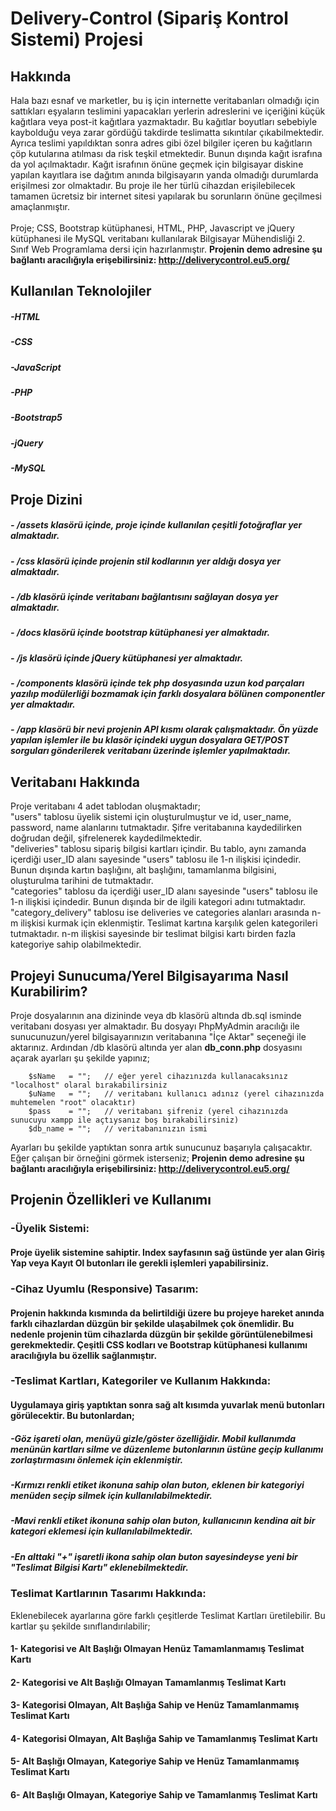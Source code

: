 # Delivery-Control (Sipariş Kontrol Sistemi) Projesi

## Hakkında
Hala bazı esnaf ve marketler, bu iş için internette veritabanları olmadığı için sattıkları eşyaların teslimini yapacakları yerlerin adreslerini ve içeriğini küçük kağıtlara veya post-it kağıtlara yazmaktadır. Bu kağıtlar boyutları sebebiyle kaybolduğu veya zarar gördüğü takdirde teslimatta sıkıntılar çıkabilmektedir. Ayrıca teslimi yapıldıktan sonra adres gibi özel bilgiler içeren bu kağıtların çöp kutularına atılması da risk teşkil etmektedir. Bunun dışında kağıt israfına da yol açılmaktadır. Kağıt israfının önüne geçmek için bilgisayar diskine yapılan kayıtlara ise dağıtım anında bilgisayarın yanda olmadığı durumlarda erişilmesi zor olmaktadır. Bu proje ile her türlü cihazdan erişilebilecek tamamen ücretsiz bir internet sitesi yapılarak bu sorunların önüne geçilmesi amaçlanmıştır.
<br>
<br>
Proje; CSS, Bootstrap kütüphanesi, HTML, PHP, Javascript ve jQuery kütüphanesi ile MySQL veritabanı kullanılarak Bilgisayar Mühendisliği 2. Sınıf Web Programlama dersi için hazırlanmıştır.
**Projenin demo adresine şu bağlantı aracılığıyla erişebilirsiniz: http://deliverycontrol.eu5.org/**

<RESPONSIVE IMAGE>

## Kullanılan Teknolojiler
##### -HTML
##### -CSS
##### -JavaScript
##### -PHP
##### -Bootstrap5
##### -jQuery
##### -MySQL

## Proje Dizini

##### - **/assets** klasörü içinde, proje içinde kullanılan çeşitli fotoğraflar yer almaktadır.
##### - **/css** klasörü içinde projenin stil kodlarının yer aldığı dosya yer almaktadır.
##### - **/db** klasörü içinde veritabanı bağlantısını sağlayan dosya yer almaktadır.
##### - **/docs** klasörü içinde bootstrap kütüphanesi yer almaktadır.
##### - **/js** klasörü içinde jQuery kütüphanesi yer almaktadır.
##### - **/components** klasörü içinde tek php dosyasında uzun kod parçaları yazılıp modülerliği bozmamak için farklı dosyalara bölünen componentler yer almaktadır.
##### - **/app** klasörü bir nevi projenin API kısmı olarak çalışmaktadır. Ön yüzde yapılan işlemler ile bu klasör içindeki uygun dosyalara GET/POST sorguları gönderilerek veritabanı üzerinde işlemler yapılmaktadır.

## Veritabanı Hakkında

Proje veritabanı 4 adet tablodan oluşmaktadır;
<br>
"users" tablosu üyelik sistemi için oluşturulmuştur ve id, user_name, password, name alanlarını tutmaktadır. Şifre veritabanına kaydedilirken doğrudan değil, şifrelenerek kaydedilmektedir.
<br>
"deliveries" tablosu sipariş bilgisi kartları içindir. Bu tablo, aynı zamanda içerdiği user_ID alanı sayesinde "users" tablosu ile 1-n ilişkisi içindedir. Bunun dışında kartın başlığını, alt başlığını, tamamlanma bilgisini, oluşturulma tarihini de tutmaktadır.
<br>
"categories" tablosu da içerdiği user_ID alanı sayesinde "users" tablosu ile 1-n ilişkisi içindedir. Bunun dışında bir de ilgili kategori adını tutmaktadır.
<br>
"category_delivery" tablosu ise deliveries ve categories alanları arasında n-m ilişkisi kurmak için eklenmiştir. Teslimat kartına karşılık gelen kategorileri tutmaktadır. n-m ilişkisi sayesinde bir teslimat bilgisi kartı birden fazla kategoriye sahip olabilmektedir.
  
  
## Projeyi Sunucuma/Yerel Bilgisayarıma Nasıl Kurabilirim?
Proje dosyalarının ana dizininde veya db klasörü altında db.sql isminde veritabanı dosyası yer almaktadır. Bu dosyayı PhpMyAdmin aracılığı ile sunucunuzun/yerel bilgisayarınızın veritabanına "İçe Aktar" seçeneği ile aktarınız. Ardından /db klasörü altında yer alan **db_conn.php** dosyasını açarak ayarları şu şekilde yapınız;
```
    $sName   = "";   // eğer yerel cihazınızda kullanacaksınız "localhost" olaral bırakabilirsiniz
    $uName   = "";   // veritabanı kullanıcı adınız (yerel cihazınızda muhtemelen "root" olacaktır)
    $pass    = "";   // veritabanı şifreniz (yerel cihazınızda sunucuyu xampp ile açtıysanız boş bırakabilirsiniz)
    $db_name = "";   // veritabanınızın ismi
```
Ayarları bu şekilde yaptıktan sonra artık sunucunuz başarıyla çalışacaktır. Eğer çalışan bir örneğini görmek isterseniz;
  **Projenin demo adresine şu bağlantı aracılığıyla erişebilirsiniz: http://deliverycontrol.eu5.org/**
  
## Projenin Özellikleri ve Kullanımı
  
### -Üyelik Sistemi:
  #### Proje üyelik sistemine sahiptir. Index sayfasının sağ üstünde yer alan Giriş Yap veya Kayıt Ol butonları ile gerekli işlemleri yapabilirsiniz.
### -Cihaz Uyumlu (Responsive) Tasarım:
  #### Projenin hakkında kısmında da belirtildiği üzere bu projeye hareket anında farklı cihazlardan düzgün bir şekilde ulaşabilmek çok önemlidir. Bu nedenle projenin tüm cihazlarda düzgün bir şekilde görüntülenebilmesi gerekmektedir. Çeşitli CSS kodları ve Bootstrap kütüphanesi kullanımı aracılığıyla bu özellik sağlanmıştır. 
### -Teslimat Kartları, Kategoriler ve Kullanım Hakkında:
  #### Uygulamaya giriş yaptıktan sonra sağ alt kısımda yuvarlak menü butonları görülecektir. Bu butonlardan;
  ##### -Göz işareti olan, menüyü gizle/göster özelliğidir. Mobil kullanımda menünün kartları silme ve düzenleme butonlarının üstüne geçip kullanımı zorlaştırmasını önlemek için eklenmiştir. 
  ##### -Kırmızı renkli etiket ikonuna sahip olan buton, eklenen bir kategoriyi menüden seçip silmek için kullanılabilmektedir.
  ##### -Mavi renkli etiket ikonuna sahip olan buton, kullanıcının kendina ait bir kategori eklemesi için kullanılabilmektedir.
  ##### -En alttaki "+" işaretli ikona sahip olan buton sayesindeyse yeni bir "Teslimat Bilgisi Kartı" eklenebilmektedir.
  
  
 ### Teslimat Kartlarının Tasarımı Hakkında:
  Eklenebilecek ayarlarına göre farklı çeşitlerde Teslimat Kartları üretilebilir. Bu kartlar şu şekilde sınıflandırılabilir;
 
  
  
  #### 1- Kategorisi ve Alt Başlığı Olmayan Henüz Tamamlanmamış Teslimat Kartı
  #### 2- Kategorisi ve Alt Başlığı Olmayan Tamamlanmış Teslimat Kartı
  #### 3- Kategorisi Olmayan, Alt Başlığa Sahip ve Henüz Tamamlanmamış Teslimat Kartı
  #### 4- Kategorisi Olmayan, Alt Başlığa Sahip ve Tamamlanmış Teslimat Kartı
  #### 5- Alt Başlığı Olmayan, Kategoriye Sahip ve Henüz Tamamlanmamış Teslimat Kartı
  #### 6- Alt Başlığı Olmayan, Kategoriye Sahip ve Tamamlanmış Teslimat Kartı
 
  

